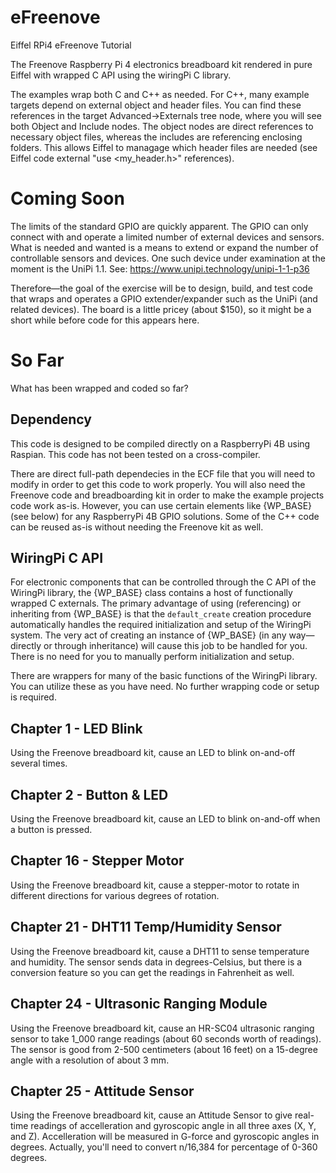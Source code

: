 # eFreenove
Eiffel RPi4 eFreenove Tutorial

The Freenove Raspberry Pi 4 electronics breadboard kit rendered in pure Eiffel with wrapped C API using the wiringPi C library.

The examples wrap both C and C++ as needed. For C++, many example targets depend on external object and header files. You can find these references in the target Advanced->Externals tree node, where you will see both Object and Include nodes. The object nodes are direct references to necessary object files, whereas the includes are referencing enclosing folders. This allows Eiffel to managage which header files are needed (see Eiffel code external "use <my_header.h>" references).

# Coming Soon
The limits of the standard GPIO are quickly apparent. The GPIO can only connect with and operate a limited number of external devices and sensors. What is needed and wanted is a means to extend or expand the number of controllable sensors and devices. One such device under examination at the moment is the UniPi 1.1. See: https://www.unipi.technology/unipi-1-1-p36

Therefore—the goal of the exercise will be to design, build, and test code that wraps and operates a GPIO extender/expander such as the UniPi (and related devices). The board is a little pricey (about $150), so it might be a short while before code for this appears here.

# So Far
What has been wrapped and coded so far?

## Dependency
This code is designed to be compiled directly on a RaspberryPi 4B using Raspian. This code has not been tested on a cross-compiler.

There are direct full-path dependecies in the ECF file that you will need to modify in order to get this code to work properly. You will also need the Freenove code and breadboarding kit in order to make the example projects code work as-is. However, you can use certain elements like {WP_BASE} (see below) for any RaspberryPi 4B GPIO solutions. Some of the C++ code can be reused as-is without needing the Freenove kit as well.

## WiringPi C API
For electronic components that can be controlled through the C API of the WiringPi library, the {WP_BASE} class contains a host of functionally wrapped C externals. The primary advantage of using (referencing) or inheriting from {WP_BASE} is that the `default_create` creation procedure automatically handles the required initialization and setup of the WiringPi system. The very act of creating an instance of {WP_BASE} (in any way—directly or through inheritance) will cause this job to be handled for you. There is no need for you to manually perform initialization and setup.

There are wrappers for many of the basic functions of the WiringPi library. You can utilize these as you have need. No further wrapping code or setup is required.

## Chapter 1 - LED Blink
Using the Freenove breadboard kit, cause an LED to blink on-and-off several times.

## Chapter 2 - Button & LED
Using the Freenove breadboard kit, cause an LED to blink on-and-off when a button is pressed.

## Chapter 16 - Stepper Motor
Using the Freenove breadboard kit, cause a stepper-motor to rotate in different directions for various degrees of rotation.

## Chapter 21 - DHT11 Temp/Humidity Sensor
Using the Freenove breadboard kit, cause a DHT11 to sense temperature and humidity. The sensor sends data in degrees-Celsius, but there is a conversion feature so you can get the readings in Fahrenheit as well.

## Chapter 24 - Ultrasonic Ranging Module
Using the Freenove breadboard kit, cause an HR-SC04 ultrasonic ranging sensor to take 1_000 range readings (about 60 seconds worth of readings). The sensor is good from 2-500 centimeters (about 16 feet) on a 15-degree angle with a resolution of about 3 mm.

## Chapter 25 - Attitude Sensor
Using the Freenove breadboard kit, cause an Attitude Sensor to give real-time readings of accelleration and gyroscopic angle in all three axes (X, Y, and Z). Accelleration will be measured in G-force and gyroscopic angles in degrees. Actually, you'll need to convert n/16,384 for percentage of 0-360 degrees.
